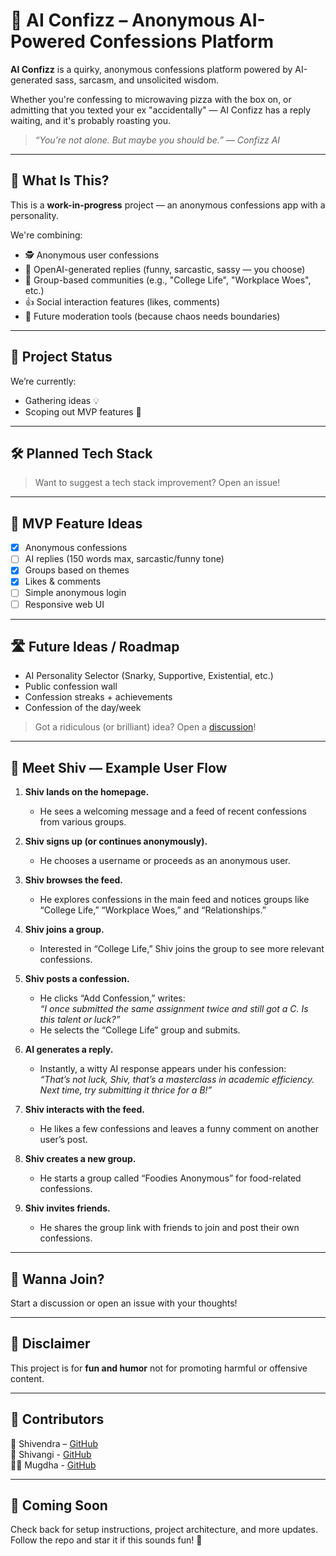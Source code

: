 # 🤖 AI Confizz – Anonymous AI-Powered Confessions Platform

**AI Confizz** is a quirky, anonymous confessions platform powered by AI-generated sass, sarcasm, and unsolicited wisdom.

Whether you're confessing to microwaving pizza with the box on, or admitting that you texted your ex "accidentally" — AI Confizz has a reply waiting, and it's probably roasting you.

> _“You’re not alone. But maybe you should be.” — Confizz AI_

---

## 💭 What Is This?

This is a **work-in-progress** project — an anonymous confessions app with a personality.

We're combining:
- 🕵️ Anonymous user confessions
- 🤖 OpenAI-generated replies (funny, sarcastic, sassy — you choose)
- 💬 Group-based communities (e.g., "College Life", "Workplace Woes", etc.)
- 👍 Social interaction features (likes, comments)
- 🧠 Future moderation tools (because chaos needs boundaries)

---

## 🧪 Project Status

We’re currently:
- Gathering ideas 💡
- Scoping out MVP features 🧩

---

## 🛠️ Planned Tech Stack


> Want to suggest a tech stack improvement? Open an issue!

---

## 🎯 MVP Feature Ideas

- [x] Anonymous confessions
- [ ] AI replies (150 words max, sarcastic/funny tone)
- [X] Groups based on themes
- [X] Likes & comments
- [ ] Simple anonymous login
- [ ] Responsive web UI

---

## 🛣️ Future Ideas / Roadmap

- AI Personality Selector (Snarky, Supportive, Existential, etc.)
- Public confession wall
- Confession streaks + achievements
- Confession of the day/week

> Got a ridiculous (or brilliant) idea? Open a [discussion](#)!

---

## 👣 Meet Shiv — Example User Flow

1. **Shiv lands on the homepage.**
   - He sees a welcoming message and a feed of recent confessions from various groups.

2. **Shiv signs up (or continues anonymously).**
   - He chooses a username or proceeds as an anonymous user.

3. **Shiv browses the feed.**
   - He explores confessions in the main feed and notices groups like “College Life,” “Workplace Woes,” and “Relationships.”

4. **Shiv joins a group.**
   - Interested in “College Life,” Shiv joins the group to see more relevant confessions.

5. **Shiv posts a confession.**
   - He clicks “Add Confession,” writes:  
     _“I once submitted the same assignment twice and still got a C. Is this talent or luck?”_
   - He selects the “College Life” group and submits.

6. **AI generates a reply.**
   - Instantly, a witty AI response appears under his confession:  
     _“That’s not luck, Shiv, that’s a masterclass in academic efficiency. Next time, try submitting it thrice for a B!”_

7. **Shiv interacts with the feed.**
   - He likes a few confessions and leaves a funny comment on another user’s post.

8. **Shiv creates a new group.**
   - He starts a group called “Foodies Anonymous” for food-related confessions.

9. **Shiv invites friends.**
   - He shares the group link with friends to join and post their own confessions.

---

## 🤝 Wanna Join?

Start a discussion or open an issue with your thoughts!

---

## 📜 Disclaimer

This project is for **fun and humor** not for promoting harmful or offensive content.

---

## 🧠 Contributors

👤 Shivendra – [GitHub](https://github.com/shiv-0101)  
🤖 Shivangi - [GitHub](https://github.com/shivangitarawat)   
👨‍💻 Mugdha - [GitHub](https://github.com/Mugdhaa03) 

 
---

## 🐣 Coming Soon

Check back for setup instructions, project architecture, and more updates.  
Follow the repo and star it if this sounds fun! 🌟

